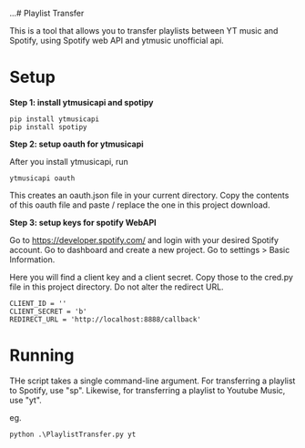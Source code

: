 ...# Playlist Transfer

This is a tool that allows you to transfer playlists between YT music and Spotify, using Spotify web API and ytmusic unofficial api.




# Setup

**Step 1: install ytmusicapi and spotipy**

```
pip install ytmusicapi
pip install spotipy
```

**Step 2: setup oauth for ytmusicapi**

After you install ytmusicapi, run

```
ytmusicapi oauth
```

This creates an oauth.json file in your current directory. Copy the contents of this oauth file and paste / replace the one in this project download.

**Step 3: setup keys for spotify WebAPI**

Go to https://developer.spotify.com/ and login with your desired Spotify account.
Go to dashboard and create a new project.
Go to settings > Basic Information.

Here you will find a client key and a client secret.
Copy those to the cred.py file in this project directory.
Do not alter the redirect URL.

```
CLIENT_ID = ''
CLIENT_SECRET = 'b'
REDIRECT_URL = 'http://localhost:8888/callback'
```


# Running

THe script takes a single command-line argument. For transferring a playlist to Spotify, use "sp". Likewise, for transferring a playlist to Youtube Music, use "yt".

eg.

```
python .\PlaylistTransfer.py yt
```


